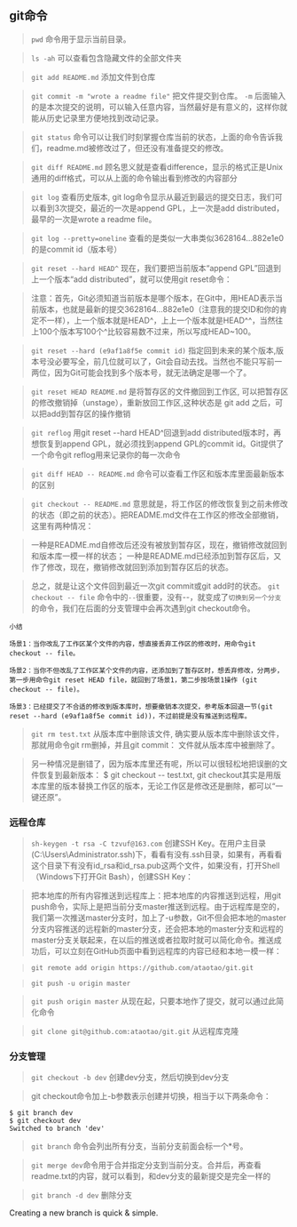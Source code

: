 
## git命令

> `pwd` 命令用于显示当前目录。

> `ls -ah` 可以查看包含隐藏文件的全部文件夹

> `git add README.md` 添加文件到仓库

> `git commit -m "wrote a readme file"` 把文件提交到仓库。 `-m` 后面输入的是本次提交的说明，可以输入任意内容，当然最好是有意义的，这样你就能从历史记录里方便地找到改动记录。

> `git status` 命令可以让我们时刻掌握仓库当前的状态，上面的命令告诉我们，readme.md被修改过了，但还没有准备提交的修改。

> `git diff README.md`  顾名思义就是查看difference，显示的格式正是Unix通用的diff格式，可以从上面的命令输出看到修改的内容部分

> `git log` 查看历史版本, git log命令显示从最近到最远的提交日志，我们可以看到3次提交，最近的一次是append GPL，上一次是add distributed，最早的一次是wrote a readme file。

> `git log --pretty=oneline` 查看的是类似一大串类似3628164...882e1e0的是commit id（版本号）

> `git reset --hard HEAD^`  现在，我们要把当前版本“append GPL”回退到上一个版本“add distributed”，就可以使用git reset命令：

> 注意：首先，Git必须知道当前版本是哪个版本，在Git中，用HEAD表示当前版本，也就是最新的提交3628164...882e1e0（注意我的提交ID和你的肯定不一样），上一个版本就是HEAD^，上上一个版本就是HEAD^^，当然往上100个版本写100个^比较容易数不过来，所以写成HEAD~100。

> `git reset --hard (e9af1a8f5e commit id)` 指定回到未来的某个版本,版本号没必要写全，前几位就可以了，Git会自动去找。当然也不能只写前一两位，因为Git可能会找到多个版本号，就无法确定是哪一个了。

> `git reset HEAD README.md` 是将暂存区的文件撤回到工作区, 可以把暂存区的修改撤销掉（unstage），重新放回工作区,这种状态是 git add 之后，可以把add到暂存区的操作撤销

> `git reflog` 用git reset --hard HEAD^回退到add distributed版本时，再想恢复到append GPL，就必须找到append GPL的commit id。Git提供了一个命令git reflog用来记录你的每一次命令

> `git diff HEAD -- README.md` 命令可以查看工作区和版本库里面最新版本的区别

> `git checkout -- README.md` 意思就是，将工作区的修改恢复到之前未修改的状态（即之前的状态）。把README.md文件在工作区的修改全部撤销，这里有两种情况：

> 一种是README.md自修改后还没有被放到暂存区，现在，撤销修改就回到和版本库一模一样的状态；  一种是README.md已经添加到暂存区后，又作了修改，现在，撤销修改就回到添加到暂存区后的状态。

> 总之，就是让这个文件回到最近一次git commit或git add时的状态。 `git checkout -- file` 命令中的`--`很重要，没有--，就变成了`切换到另一个分支`的命令，我们在后面的分支管理中会再次遇到git checkout命令。


```
小结

场景1：当你改乱了工作区某个文件的内容，想直接丢弃工作区的修改时，用命令git checkout -- file。

场景2：当你不但改乱了工作区某个文件的内容，还添加到了暂存区时，想丢弃修改，分两步，第一步用命令git reset HEAD file，就回到了场景1，第二步按场景1操作 (git checkout -- file)。

场景3：已经提交了不合适的修改到版本库时，想要撤销本次提交，参考版本回退一节(git reset --hard (e9af1a8f5e commit id))，不过前提是没有推送到远程库。
```


> `git rm test.txt`  从版本库中删除该文件, 确实要从版本库中删除该文件，那就用命令git rm删掉，并且git commit： 文件就从版本库中被删除了。

> 另一种情况是删错了，因为版本库里还有呢，所以可以很轻松地把误删的文件恢复到最新版本： $ git checkout -- test.txt, git checkout其实是用版本库里的版本替换工作区的版本，无论工作区是修改还是删除，都可以“一键还原”。


### 远程仓库

> `sh-keygen -t rsa -C tzvuf@163.com`  创建SSH Key。在用户主目录(C:\Users\Administrator\.ssh)下，看看有没有.ssh目录，如果有，再看看这个目录下有没有id_rsa和id_rsa.pub这两个文件，如果没有，打开Shell（Windows下打开Git Bash），创建SSH Key：

> 把本地库的所有内容推送到远程库上：把本地库的内容推送到远程，用git push命令，实际上是把当前分支master推送到远程。由于远程库是空的，我们第一次推送master分支时，加上了-u参数，Git不但会把本地的master分支内容推送的远程新的master分支，还会把本地的master分支和远程的master分支关联起来，在以后的推送或者拉取时就可以简化命令。推送成功后，可以立刻在GitHub页面中看到远程库的内容已经和本地一模一样：

> `git remote add origin https://github.com/ataotao/git.git`

> `git push -u origin master`

> `git push origin master` 从现在起，只要本地作了提交，就可以通过此简化命令

> `git clone git@github.com:ataotao/git.git`  从远程库克隆




### 分支管理

> `git checkout -b dev` 创建dev分支，然后切换到dev分支

> git checkout命令加上-b参数表示创建并切换，相当于以下两条命令：
```
$ git branch dev
$ git checkout dev
Switched to branch 'dev'
```
> `git branch` 命令会列出所有分支，当前分支前面会标一个*号。

> `git merge dev`命令用于合并指定分支到当前分支。合并后，再查看readme.txt的内容，就可以看到，和dev分支的最新提交是完全一样的

> `git branch -d dev` 删除分支

Creating a new branch is quick & simple.
